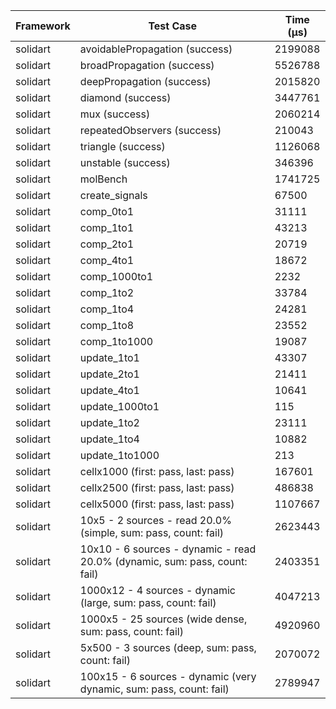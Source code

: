 | Framework | Test Case | Time (μs) |
| --- | --- | --- |
| solidart | avoidablePropagation (success) | 2199088 |
| solidart | broadPropagation (success) | 5526788 |
| solidart | deepPropagation (success) | 2015820 |
| solidart | diamond (success) | 3447761 |
| solidart | mux (success) | 2060214 |
| solidart | repeatedObservers (success) | 210043 |
| solidart | triangle (success) | 1126068 |
| solidart | unstable (success) | 346396 |
| solidart | molBench | 1741725 |
| solidart | create_signals | 67500 |
| solidart | comp_0to1 | 31111 |
| solidart | comp_1to1 | 43213 |
| solidart | comp_2to1 | 20719 |
| solidart | comp_4to1 | 18672 |
| solidart | comp_1000to1 | 2232 |
| solidart | comp_1to2 | 33784 |
| solidart | comp_1to4 | 24281 |
| solidart | comp_1to8 | 23552 |
| solidart | comp_1to1000 | 19087 |
| solidart | update_1to1 | 43307 |
| solidart | update_2to1 | 21411 |
| solidart | update_4to1 | 10641 |
| solidart | update_1000to1 | 115 |
| solidart | update_1to2 | 23111 |
| solidart | update_1to4 | 10882 |
| solidart | update_1to1000 | 213 |
| solidart | cellx1000 (first: pass, last: pass) | 167601 |
| solidart | cellx2500 (first: pass, last: pass) | 486838 |
| solidart | cellx5000 (first: pass, last: pass) | 1107667 |
| solidart | 10x5 - 2 sources - read 20.0% (simple, sum: pass, count: fail) | 2623443 |
| solidart | 10x10 - 6 sources - dynamic - read 20.0% (dynamic, sum: pass, count: fail) | 2403351 |
| solidart | 1000x12 - 4 sources - dynamic (large, sum: pass, count: fail) | 4047213 |
| solidart | 1000x5 - 25 sources (wide dense, sum: pass, count: fail) | 4920960 |
| solidart | 5x500 - 3 sources (deep, sum: pass, count: fail) | 2070072 |
| solidart | 100x15 - 6 sources - dynamic (very dynamic, sum: pass, count: fail) | 2789947 |
